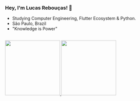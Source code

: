 ### Hey, I'm Lucas Rebouças! 👋

- Studying Computer Engineering, Flutter Ecosystem & Python.
- São Paulo, Brazil
- "Knowledge is Power"

##

<div>
  <a href="https://github.com/LucasReb">
  <img height="180px" src= "https://github-readme-stats.vercel.app/api?username=LucasReb&count_private=true&show_icons=true&theme=midnight-purple&include_all_commits=true"/>
  <img height="180em" src="https://github-readme-stats.vercel.app/api/top-langs/?username=LucasReb&layout=compact&langs_count=5&theme=midnight-purple"/>
</div>

  ##
